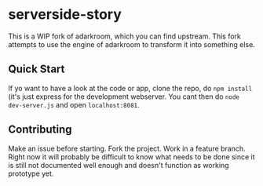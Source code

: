 # serverside-story

This is a WIP fork of adarkroom, which you can find upstream.
This fork attempts to use the engine of adarkroom to transform it into something else.

## Quick Start

If yo want to have a look at the code or app, clone the repo, do `npm install` (it's just express for the development webserver. You cant then do `node dev-server.js` and open `localhost:8081`.

## Contributing

Make an issue before starting. Fork the project. Work in a feature branch.
Right now it will probably be difficult to know what needs to be done since it is still not documented well enough and doesn't function as working prototype yet.

